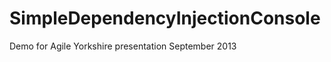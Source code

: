 SimpleDependencyInjectionConsole
================================

Demo for Agile Yorkshire presentation September 2013
